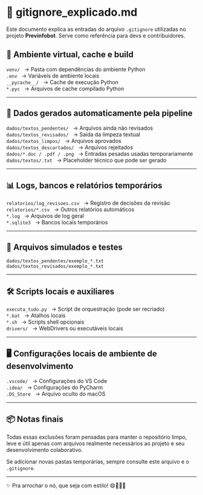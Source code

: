 # 🧾 gitignore_explicado.md

Este documento explica as entradas do arquivo `.gitignore` utilizadas no projeto **Previnfobot**. Serve como referência para devs e contribuidores.

## 🔧 Ambiente virtual, cache e build  
`venv/` &nbsp;&nbsp;→ Pasta com dependências do ambiente Python  
`.env` &nbsp;&nbsp;→ Variáveis de ambiente locais  
`__pycache__/` &nbsp;&nbsp;→ Cache de execução Python  
`*.pyc` &nbsp;&nbsp;→ Arquivos de cache compilado Python  

---

## 📂 Dados gerados automaticamente pela pipeline  
`dados/textos_pendentes/` &nbsp;&nbsp;→ Arquivos ainda não revisados  
`dados/textos_revisados/` &nbsp;&nbsp;→ Saída da limpeza textual  
`dados/textos_limpos/` &nbsp;&nbsp;→ Arquivos aprovados  
`dados/textos_descartados/` &nbsp;&nbsp;→ Arquivos rejeitados  
`dados/*.doc / .pdf / .png` &nbsp;&nbsp;→ Entradas pesadas usadas temporariamente  
`dados/textos/.txt` &nbsp;&nbsp;→ Placeholder técnico que pode ser gerado  

---

## 📊 Logs, bancos e relatórios temporários  
`relatorios/log_revisoes.csv` &nbsp;&nbsp;→ Registro de decisões da revisão  
`relatorios/*.csv` &nbsp;&nbsp;→ Outros relatórios automáticos  
`*.log` &nbsp;&nbsp;→ Arquivos de log geral  
`*.sqlite3` &nbsp;&nbsp;→ Bancos locais temporários  

---

## 🧪 Arquivos simulados e testes  
`dados/textos_pendentes/exemplo_*.txt`  
`dados/textos_revisados/exemplo_*.txt`  

---

## 🛠️ Scripts locais e auxiliares  
`executa_tudo.py` &nbsp;&nbsp;→ Script de orquestração (pode ser recriado)  
`*.bat` &nbsp;&nbsp;→ Atalhos locais  
`*.sh` &nbsp;&nbsp;→ Scripts shell opcionais  
`drivers/` &nbsp;&nbsp;→ WebDrivers ou executáveis locais  

---

## 🖥️ Configurações locais de ambiente de desenvolvimento  
`.vscode/` &nbsp;&nbsp;→ Configurações do VS Code  
`.idea/` &nbsp;&nbsp;→ Configurações do PyCharm  
`.DS_Store` &nbsp;&nbsp;→ Arquivo oculto do macOS  

---

## 📦 Notas finais

Todas essas exclusões foram pensadas para manter o repositório limpo, leve e útil apenas com arquivos realmente necessários ao projeto e seu desenvolvimento colaborativo.

Se adicionar novas pastas temporárias, sempre consulte este arquivo e o `.gitignore`.

---

✨ Pra arrochar o nó, que seja com estilo! 😄💪🏼✨
